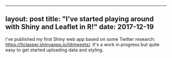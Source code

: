
---
layout: post
title: "I've started playing around with Shiny and Leaflet in R!"
date: 2017-12-19
---

I've published my first Shiny web app based on some Twitter research: https://ltclasper.shinyapps.io/ldntweets/. It's a work in progress but quite easy to get started uploading data and styling.
